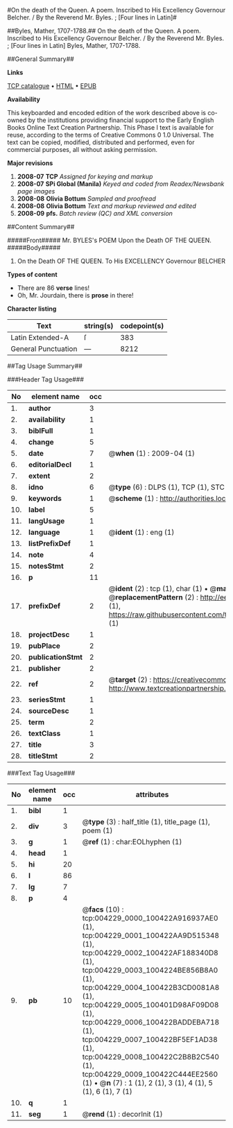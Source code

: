#On the death of the Queen. A poem. Inscribed to His Excellency Governour Belcher. / By the Reverend Mr. Byles. ; [Four lines in Latin]#

##Byles, Mather, 1707-1788.##
On the death of the Queen. A poem. Inscribed to His Excellency Governour Belcher. / By the Reverend Mr. Byles. ; [Four lines in Latin]
Byles, Mather, 1707-1788.

##General Summary##

**Links**

[TCP catalogue](http://www.ota.ox.ac.uk/tcp/)  • 
[HTML](http://tei.it.ox.ac.uk/tcp/Texts-HTML/free/N03/N03457.html)  • 
[EPUB](http://tei.it.ox.ac.uk/tcp/Texts-EPUB/free/N03/N03457.epub)

**Availability**

This keyboarded and encoded edition of the
	       work described above is co-owned by the institutions
	       providing financial support to the Early English Books
	       Online Text Creation Partnership. This Phase I text is
	       available for reuse, according to the terms of Creative
	       Commons 0 1.0 Universal. The text can be copied,
	       modified, distributed and performed, even for
	       commercial purposes, all without asking permission.

**Major revisions**

1. __2008-07__ __TCP__ *Assigned for keying and markup*
1. __2008-07__ __SPi Global (Manila)__ *Keyed and coded from Readex/Newsbank page images*
1. __2008-08__ __Olivia Bottum__ *Sampled and proofread*
1. __2008-08__ __Olivia Bottum__ *Text and markup reviewed and edited*
1. __2008-09__ __pfs.__ *Batch review (QC) and XML conversion*

##Content Summary##

#####Front#####
Mr. BYLES's POEM Upon the Death OF THE QUEEN.
#####Body#####

1. On the Death OF THE QUEEN. To His EXCELLENCY Governour BELCHER

**Types of content**

  * There are 86 **verse** lines!
  * Oh, Mr. Jourdain, there is **prose** in there!

**Character listing**


|Text|string(s)|codepoint(s)|
|---|---|---|
|Latin Extended-A|ſ|383|
|General Punctuation|—|8212|

##Tag Usage Summary##

###Header Tag Usage###

|No|element name|occ|attributes|
|---|---|---|---|
|1.|__author__|3||
|2.|__availability__|1||
|3.|__biblFull__|1||
|4.|__change__|5||
|5.|__date__|7| @__when__ (1) : 2009-04 (1)|
|6.|__editorialDecl__|1||
|7.|__extent__|2||
|8.|__idno__|6| @__type__ (6) : DLPS (1), TCP (1), STC (1), NOTIS (1), IMAGE-SET (1), EVANS-CITATION (1)|
|9.|__keywords__|1| @__scheme__ (1) : http://authorities.loc.gov/ (1)|
|10.|__label__|5||
|11.|__langUsage__|1||
|12.|__language__|1| @__ident__ (1) : eng (1)|
|13.|__listPrefixDef__|1||
|14.|__note__|4||
|15.|__notesStmt__|2||
|16.|__p__|11||
|17.|__prefixDef__|2| @__ident__ (2) : tcp (1), char (1)  •  @__matchPattern__ (2) : ([0-9\-]+):([0-9IVX]+) (1), (.+) (1)  •  @__replacementPattern__ (2) : http://eebo.chadwyck.com/downloadtiff?vid=$1&page=$2 (1), https://raw.githubusercontent.com/textcreationpartnership/Texts/master/tcpchars.xml#$1 (1)|
|18.|__projectDesc__|1||
|19.|__pubPlace__|2||
|20.|__publicationStmt__|2||
|21.|__publisher__|2||
|22.|__ref__|2| @__target__ (2) : https://creativecommons.org/publicdomain/zero/1.0/ (1), http://www.textcreationpartnership.org/docs/. (1)|
|23.|__seriesStmt__|1||
|24.|__sourceDesc__|1||
|25.|__term__|2||
|26.|__textClass__|1||
|27.|__title__|3||
|28.|__titleStmt__|2||


###Text Tag Usage###

|No|element name|occ|attributes|
|---|---|---|---|
|1.|__bibl__|1||
|2.|__div__|3| @__type__ (3) : half_title (1), title_page (1), poem (1)|
|3.|__g__|1| @__ref__ (1) : char:EOLhyphen (1)|
|4.|__head__|1||
|5.|__hi__|20||
|6.|__l__|86||
|7.|__lg__|7||
|8.|__p__|4||
|9.|__pb__|10| @__facs__ (10) : tcp:004229_0000_100422A916937AE0 (1), tcp:004229_0001_100422AA9D515348 (1), tcp:004229_0002_100422AF188340D8 (1), tcp:004229_0003_1004224BE856B8A0 (1), tcp:004229_0004_100422B3CD0081A8 (1), tcp:004229_0005_100401D98AF09D08 (1), tcp:004229_0006_100422BADDEBA718 (1), tcp:004229_0007_100422BF5EF1AD38 (1), tcp:004229_0008_100422C2B8B2C540 (1), tcp:004229_0009_100422C444EE2560 (1)  •  @__n__ (7) : 1 (1), 2 (1), 3 (1), 4 (1), 5 (1), 6 (1), 7 (1)|
|10.|__q__|1||
|11.|__seg__|1| @__rend__ (1) : decorInit (1)|
